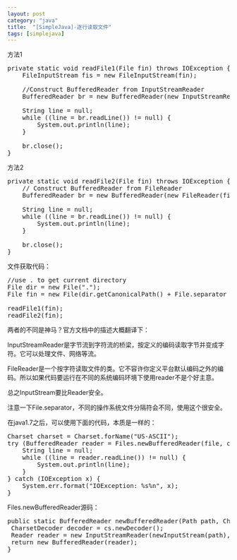 ```yaml
---
layout: post
category: "java"
title:  "[SimpleJava]-逐行读取文件"
tags: [simplejava]
---
```

方法1

<pre>
private static void readFile1(File fin) throws IOException {
    FileInputStream fis = new FileInputStream(fin);
 
    //Construct BufferedReader from InputStreamReader
    BufferedReader br = new BufferedReader(new InputStreamReader(fis));
 
    String line = null;
    while ((line = br.readLine()) != null) {
        System.out.println(line);
    }
 
    br.close();
}
</pre>

方法2

<pre>
private static void readFile2(File fin) throws IOException {
    // Construct BufferedReader from FileReader
    BufferedReader br = new BufferedReader(new FileReader(fin));
 
    String line = null;
    while ((line = br.readLine()) != null) {
        System.out.println(line);
    }
 
    br.close();
}
</pre>

文件获取代码：
<pre>
//use . to get current directory
File dir = new File(".");
File fin = new File(dir.getCanonicalPath() + File.separator + "in.txt");
 
readFile1(fin);
readFile2(fin);
</pre>

两者的不同是神马？官方文档中的描述大概翻译下：

InputStreamReader是字节流到字符流的桥梁，按定义的编码读取字节并变成字符。它可以处理文件、网络等流。

FileReader是一个按字符读取文件的类。它不容许你定义平台默认编码之外的编码。所以如果代码要运行在不同的系统编码环境下使用reader不是个好主意。

总之InputStream要比Reader安全。

注意一下File.separator，不同的操作系统文件分隔符会不同，使用这个很安全。

在java1.7之后，可以使用下面的代码，本质是一样的：

<pre>
Charset charset = Charset.forName("US-ASCII");
try (BufferedReader reader = Files.newBufferedReader(file, charset)) {
    String line = null;
    while ((line = reader.readLine()) != null) {
        System.out.println(line);
    }
} catch (IOException x) {
    System.err.format("IOException: %s%n", x);
}
</pre>

Files.newBufferedReader源码：
<pre>
public static BufferedReader newBufferedReader(Path path, Charset cs){
 CharsetDecoder decoder = cs.newDecoder();
 Reader reader = new InputStreamReader(newInputStream(path), decoder);
 return new BufferedReader(reader);
}
</pre>

